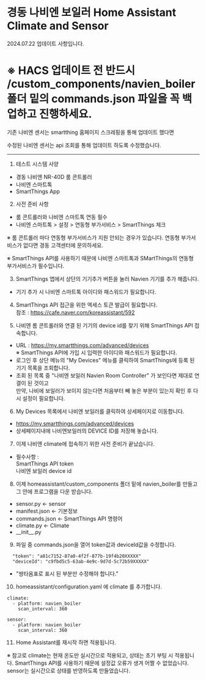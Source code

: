 # 경동 나비엔 보일러 Home Assistant Climate and Sensor

2024.07.22 업데이트 사항입니다.

# ※ HACS 업데이트 전 반드시 /custom_components/navien_boiler 폴더 밑의 commands.json 파일을 꼭 백업하고 진행하세요.

기존 나비엔 센서는 smartthing 홈페이지 스크레핑을 통해 업데이트 했다면

수정된 나비엔 센서는 api 조회를 통해 업데이트 하도록 수정했습니다. 

---------------------------------------------------------------------------------------

1) 테스트 시스템 사양<br>
  - 경동 나비엔 NR-40D 룸 콘트롤러<br>
  - 나비엔 스마트톡 <br>
  - SmartThings App<br>

2) 사전 준비 사항 
  - 룸 콘트롤러와 나비엔 스마트톡 연동 필수
  - 나비엔 스마트톡 > 설정 >  연동형 부가서비스 > SmartThings 체크
  
  ※ 룸 콘트롤러 마다 연동형 부가서비스가 지원 안되는 경우가 있습니다. 연동형 부가서비스가 없다면 경동 고객센터에 문의하세요.
  
  ※ SmartThings API를 사용하기 때문에 나비엔 스마트톡과 SMartThings의 연동형 부가서비스가 필수입니다.

3) SmartThings 앱에서 상단의 기기추가 버튼을 눌러 Navien 기기를 추가 해줍니다. 
  - 기기 추가 시 나비엔 스마트톡 아이디와 패스워드가 필요합니다.
  
4) SmartThings API 접근을 위한 엑세스 토큰 발급이 필요합니다.<br>
  참조 : https://cafe.naver.com/koreassistant/592
  
5) 나비엔 롬 콘트롤러와 연결 된 기기의 device id를 찾기 위해 SmartThings API 접속합니다.
  - URL : https://my.smartthings.com/advanced/devices <br>
          ※ SmartThings API에 가입 시 입력한 아이디와 패스워드가 필요합니다.
  - 로그인 후 상단 메뉴의 "My Devices" 메뉴를 클릭하여 SmartThings에 등록 된 기기 목록을 조회합니다.
  - 조회 된 목록 중 "나비엔 보일러	Navien Room Controller" 가 보인다면 제대로 연결이 된 것이고<br> 
    만약, 나비에 보일러가 보이지 않는다면 처음부터 빼 놓은 부분이 있는지 확인 후 다시 설정이 필요합니다.

6) My Devices 목록에서 나비엔 보일러를 클릭하여 상세페이지로 이동합니다.
  - https://my.smartthings.com/advanced/devices   
  - 상세페이지내에 나비엔보일러의 DEVICE ID를 저장해 놓습니다.
  
7) 이제 나비엔 climate에 접속하기 위한 사전 준비가 끝났습니다.
  - 필수사항 : <br> 
     SmartThings API token<br>
     나비엔 보일러 device id

8) 이제 homeassistant/custom_components 폴더 밑에 navien_boiler를 만들고 그 안에
  프로그램을 다운 받습니다.
  - sensor.py <- sensor 
  - manifest.json <- 기본정보
  - commands.json <- SmartThings API 명령어
  - climate.py <- Climate
  - \_\_init__.py

9) 파일 중 commands.json을 열어 token값과 deviceId값을 수정합니다.
```
  "token": "a81c7152-87a0-4f2f-877b-19f4b20XXXXX"
  "deviceId": "c9fbd5c5-63ab-4e9c-9d7d-5c72b59XXXXX"
```  
  - "쌍타옴표로 표시 된 부분만 수정해야 합니다."


10) homeassistant/configuration.yaml 에 climate 를 추가합니다.
```
climate:
  - platform: navien_boiler
    scan_interval: 360

sensor:
  - platform: navien_boiler
    scan_interval: 360
```
11) Home Assistant를 재시작 하면 적용됩니다.

※ 참고로 climate는 현재 온도만 실시간으로 적용되고, 상태는 초기 부팅 시 적용됩니다.
   SmartThings API를 사용하기 때문에 설정값 오류가 생겨 어쩔 수 없었습니다.
  sensor는 실시간으로 상태를 반영하도록 만들었습니다.


